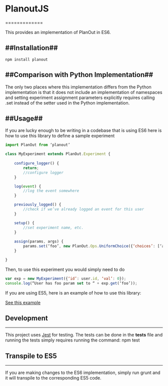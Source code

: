 # PlanoutJS #
=============


This provides an implementation of PlanOut in ES6.

##Installation##
-----------
```
npm install planout
```

##Comparison with Python Implementation##
-----

The only two places where this implementation differs from the Python implementation is that it does not include an implementation of namespaces and setting experiment assignment parameters explicitly requires calling .set instead of the setter used in the Python implementation.

##Usage##
-----

If you are lucky enough to be writing in a codebase that is using ES6 here is how to use this library to define a sample experiment

```javascript
import PlanOut from ‘planout’

class MyExperiment extends PlanOut.Experiment {
	
	configure_logger() {
		return;
		//configure logger
	}

	log(event) {
		//log the event somewhere
	}

	previously_logged() {
		//check if we’ve already logged an event for this user
	}

	setup() {
		//set experiment name, etc.
	}
	
	assign(params, args) {
		params.set(‘foo’, new PlanOut.Ops.UniformChoice({‘choices’: [‘a’, ‘b’], ‘unit’: args.id});
	}

}
```

Then, to use this experiment you would simply need to do 

```javascript
var exp = new MyExperiment({‘id’: user.id, ‘val’: 0});
console.log(“User has foo param set to “ + exp.get(‘foo’));
```

If you are using ES5, here is an example of how to use this library: 

[See this example](examples/sample_planout_es5.js)


## Development ##
----- 

This project uses [Jest](https://facebook.github.io/jest/) for testing. The tests can be done in the __tests__ file and running the tests simply requires running the command: npm test

## Transpile to ES5 ##
-----

If you are making changes to the ES6 implementation, simply run grunt and it will transpile to the corresponding ES5 code.




	
